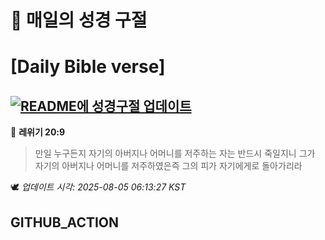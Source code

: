# 🙏 매일의 성경 구절
# [Daily Bible verse]
## [![README에 성경구절 업데이트](https://github.com/DONGSUKA/first_test/actions/workflows/update-readme-bible.yml/badge.svg)](https://github.com/DONGSUKA/first_test/actions/workflows/update-readme-bible.yml)
<!-- START_BIBLE_VERSE -->
📖 **레위기 20:9**
> 만일 누구든지 자기의 아버지나 어머니를 저주하는 자는 반드시 죽일지니 그가 자기의 아버지나 어머니를 저주하였은즉 그의 피가 자기에게로 돌아가리라

🕊️ _업데이트 시각: 2025-08-05 06:13:27 KST_
  <!-- END_BIBLE_VERSE -->
## GITHUB_ACTION
